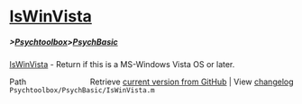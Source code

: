 # [IsWinVista](IsWinVista)
##### >[Psychtoolbox](Psychtoolbox)>[PsychBasic](PsychBasic)

[IsWinVista](IsWinVista) - Return if this is a MS-Windows Vista OS or later.  
  




<div class="code_header" style="text-align:right;">
  <span style="float:left;">Path&nbsp;&nbsp;</span> <span class="counter">Retrieve <a href=
  "https://raw.github.com/Psychtoolbox-3/Psychtoolbox-3/beta/Psychtoolbox/PsychBasic/IsWinVista.m">current version from GitHub</a> | View <a href=
  "https://github.com/Psychtoolbox-3/Psychtoolbox-3/commits/beta/Psychtoolbox/PsychBasic/IsWinVista.m">changelog</a></span>
</div>
<div class="code">
  <code>Psychtoolbox/PsychBasic/IsWinVista.m</code>
</div>

